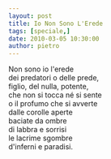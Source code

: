 ```yaml
---
layout: post
title: Io Non Sono L'Erede
tags: [speciale,]
date: 2010-03-05 10:30:00
author: pietro
---
```

Non sono io l'erede<br/>dei predatori o delle prede,<br/>figlio, del nulla, potente,<br/>che non si tocca né si sente<br/>o il profumo che si avverte<br/>dalle corolle aperte<br/>baciate da ombre<br/>di labbra e sorrisi<br/>le lacrime sgombre<br/>d'inferni e paradisi.
